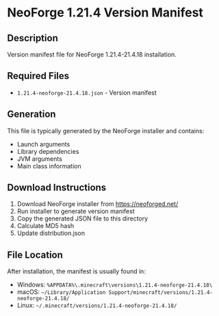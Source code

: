 # NeoForge 1.21.4 Version Manifest

## Description
Version manifest file for NeoForge 1.21.4-21.4.18 installation.

## Required Files
- `1.21.4-neoforge-21.4.18.json` - Version manifest

## Generation
This file is typically generated by the NeoForge installer and contains:
- Launch arguments
- Library dependencies
- JVM arguments
- Main class information

## Download Instructions
1. Download NeoForge installer from https://neoforged.net/
2. Run installer to generate version manifest
3. Copy the generated JSON file to this directory
4. Calculate MD5 hash
5. Update distribution.json

## File Location
After installation, the manifest is usually found in:
- Windows: `%APPDATA%\.minecraft\versions\1.21.4-neoforge-21.4.18\`
- macOS: `~/Library/Application Support/minecraft/versions/1.21.4-neoforge-21.4.18/`
- Linux: `~/.minecraft/versions/1.21.4-neoforge-21.4.18/`
